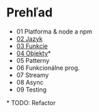 # Prehľad

- 01 Platforma & node a npm
- [02 Jazyk](02_jazyk.md)
- [03 Funkcie](03_funkcie.md)
- [04 Objekty](04_objekty.md)*
- 05 Patterny
- 06 Funkcionálne prog.
- 07 Streamy
- 08 Async
- 09 Testing

\* TODO: Refactor
